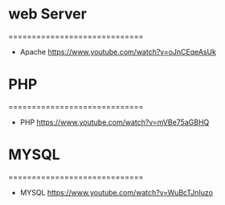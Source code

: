 # web Server
=============================
- Apache
https://www.youtube.com/watch?v=oJnCEqeAsUk

# PHP
=============================
- PHP
https://www.youtube.com/watch?v=mVBe75aGBHQ

# MYSQL
=============================
- MYSQL
https://www.youtube.com/watch?v=WuBcTJnIuzo